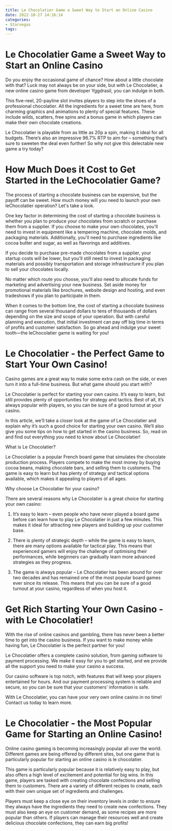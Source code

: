 ```yaml
---
title: Le Chocolatier Game a Sweet Way to Start an Online Casino
date: 2022-10-27 14:16:14
categories:
- Starvegas
tags:
---
```



#  Le Chocolatier Game a Sweet Way to Start an Online Casino

Do you enjoy the occasional game of chance? How about a little chocolate with that? Luck may not always be on your side, but with Le Chocolatier, a new online casino game from developer Yggdrasil, you can indulge in both.

This five-reel, 20-payline slot invites players to step into the shoes of a professional chocolatier. All the ingredients for a sweet time are here, from charming graphics and animations to plenty of special features. These include wilds, scatters, free spins and a bonus game in which players can make their own chocolate creations.

Le Chocolatier is playable from as little as 20p a spin, making it ideal for all budgets. There’s also an impressive 96.7% RTP to aim for – something that’s sure to sweeten the deal even further! So why not give this delectable new game a try today?

#  How Much Does it Cost to Get Started in the LeChocolatier Game?

The process of starting a chocolate business can be expensive, but the payoff can be sweet. How much money will you need to launch your own leChocolatier operation? Let's take a look.

One key factor in determining the cost of starting a chocolate business is whether you plan to produce your chocolates from scratch or purchase them from a supplier. If you choose to make your own chocolates, you'll need to invest in equipment like a tempering machine, chocolate molds, and packaging materials. Additionally, you'll need to purchase ingredients like cocoa butter and sugar, as well as flavorings and additives.

If you decide to purchase pre-made chocolates from a supplier, your startup costs will be lower, but you'll still need to invest in packaging materials and possibly transportation and storage infrastructure if you plan to sell your chocolates locally.

No matter which route you choose, you'll also need to allocate funds for marketing and advertising your new business. Set aside money for promotional materials like brochures, website design and hosting, and even tradeshows if you plan to participate in them.

When it comes to the bottom line, the cost of starting a chocolate business can range from several thousand dollars to tens of thousands of dollars depending on the size and scope of your operation. But with careful planning and execution, that initial investment can pay off big time in terms of profits and customer satisfaction. So go ahead and indulge your sweet tooth—the leChocolatier game is waiting for you!

#  Le Chocolatier - the Perfect Game to Start Your Own Casino!

Casino games are a great way to make some extra cash on the side, or even turn it into a full-time business. But what game should you start with?

Le Chocolatier is perfect for starting your own casino. It’s easy to learn, but still provides plenty of opportunities for strategy and tactics. Best of all, it’s always popular with players, so you can be sure of a good turnout at your casino.

In this article, we’ll take a closer look at the game of Le Chocolatier and explain why it’s such a good choice for starting your own casino. We’ll also give you some tips on how to get started in the casino business. So, read on and find out everything you need to know about Le Chocolatier!

What is Le Chocolatier?

Le Chocolatier is a popular French board game that simulates the chocolate production process. Players compete to make the most money by buying cocoa beans, making chocolate bars, and selling them to customers. The game is easy to learn but has plenty of strategy and tactical options available, which makes it appealing to players of all ages.

Why choose Le Chocolatier for your casino?

There are several reasons why Le Chocolatier is a great choice for starting your own casino:

1) It’s easy to learn – even people who have never played a board game before can learn how to play Le Chocolatier in just a few minutes. This makes it ideal for attracting new players and building up your customer base.

2) There is plenty of strategic depth – while the game is easy to learn, there are many options available for tactical play. This means that experienced gamers will enjoy the challenge of optimising their performances, while beginners can gradually learn more advanced strategies as they progress.

3) The game is always popular – Le Chocolatier has been around for over two decades and has remained one of the most popular board games ever since its release. This means that you can be sure of a good turnout at your casino, regardless of when you host it.

#  Get Rich Starting Your Own Casino - with Le Chocolatier!

With the rise of online casinos and gambling, there has never been a better time to get into the casino business. If you want to make money while having fun, Le Chocolatier is the perfect partner for you!

Le Chocolatier offers a complete casino solution, from gaming software to payment processing. We make it easy for you to get started, and we provide all the support you need to make your casino a success.

Our casino software is top notch, with features that will keep your players entertained for hours. And our payment processing system is reliable and secure, so you can be sure that your customers’ information is safe.

With Le Chocolatier, you can have your very own online casino in no time! Contact us today to learn more.

#  Le Chocolatier - the Most Popular Game for Starting an Online Casino!

Online casino gaming is becoming increasingly popular all over the world. Different games are being offered by different sites, but one game that is particularly popular for starting an online casino is le chocolatier.

This game is particularly popular because it is relatively easy to play, but also offers a high level of excitement and potential for big wins. In this game, players are tasked with creating chocolate confections and selling them to customers. There are a variety of different recipes to create, each with their own unique set of ingredients and challenges.

Players must keep a close eye on their inventory levels in order to ensure they always have the ingredients they need to create new confections. They must also keep an eye on customer demand, as some recipes are more popular than others. If players can manage their resources well and create delicious chocolate confections, they can earn big profits!